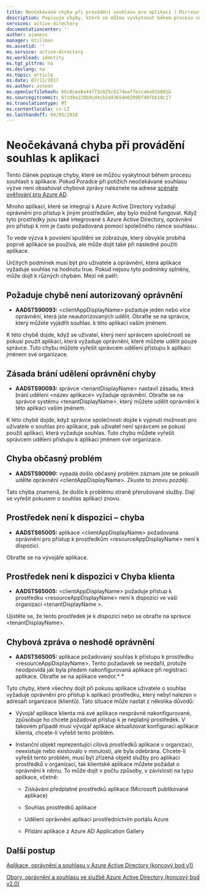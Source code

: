 ```yaml
---
title: Neočekávaná chyba při provádění souhlasu pro aplikaci | Microsoft Docs
description: Popisuje chyby, které se můžou vyskytnout během procesu souhlasit s aplikace a co můžete dělat o nich
services: active-directory
documentationcenter: ''
author: ajamess
manager: mtillman
ms.assetid: ''
ms.service: active-directory
ms.workload: identity
ms.tgt_pltfrm: na
ms.devlang: na
ms.topic: article
ms.date: 07/11/2017
ms.author: asteen
ms.openlocfilehash: bbc0cee8a44773c025c6174eaf7eccaba81b8d1b
ms.sourcegitcommit: 6fcd9e220b9cd4cb2d4365de0299bf48fbb18c17
ms.translationtype: MT
ms.contentlocale: cs-CZ
ms.lasthandoff: 04/05/2018
---
```

# <a name="unexpected-error-when-performing-consent-to-an-application"></a>Neočekávaná chyba při provádění souhlas k aplikaci

Tento článek popisuje chyby, které se můžou vyskytnout během procesu souhlasit s aplikace. Pokud Poradce při potížích neočekávané souhlasu vyzve není obsahovat chybové zprávy naleznete na adrese [scénáře ověřování pro Azure AD](https://docs.microsoft.com/azure/active-directory/develop/active-directory-authentication-scenarios).

Mnoho aplikací, které se integrují s Azure Active Directory vyžadují oprávnění pro přístup k jiným prostředkům, aby bylo možné fungovat. Když tyto prostředky jsou také integrované s Azure Active Directory, oprávnění pro přístup k nim je často požadovaná pomocí společného rámce souhlasu. 

To vede výzva k povolení spuštění se zobrazuje, který obvykle probíhá poprvé aplikace se používá, ale může dojít také při následné použití aplikace.

Určitých podmínek musí být pro uživatele a oprávnění, která aplikace vyžaduje souhlas na hodnotu true. Pokud nejsou tyto podmínky splněny, může dojít k různých chybám. Mezi ně patří:

## <a name="requesting-not-authorized-permissions-error"></a>Požaduje chybě není autorizovaný oprávnění
* **AADSTS90093:** &lt;clientAppDisplayName&gt; požaduje jeden nebo více oprávnění, která jste neautorizovaných udělit. Obraťte se na správce, který můžete vyjádřit souhlas. k této aplikaci vaším jménem.

K této chybě dojde, když se uživatel, který není správcem společnosti se pokusí použít aplikaci, která vyžaduje oprávnění, které můžete udělit pouze správce. Tuto chybu můžete vyřešit správcem udělení přístupu k aplikaci jménem své organizace.

## <a name="policy-prevents-granting-permissions-error"></a>Zásada brání udělení oprávnění chyby
* **AADSTS90093:** správce &lt;tenantDisplayName&gt; nastavil zásadu, která brání udělení &lt;název aplikace&gt; vyžaduje oprávnění. Obraťte se na správce systému &lt;tenantDisplayName&gt;, který můžete udělit oprávnění k této aplikaci vaším jménem.

K této chybě dojde, když správce společnosti dojde k vypnutí možnosti pro uživatele o souhlas pro aplikace, pak uživatel není správcem se pokusí použít aplikaci, která vyžaduje souhlas. Tuto chybu můžete vyřešit správcem udělení přístupu k aplikaci jménem své organizace.

## <a name="intermittent-problem-error"></a>Chyba občasný problém
* **AADSTS90090:** vypadá došlo občasný problém záznam jste se pokusili udělte oprávnění &lt;clientAppDisplayName&gt;. Zkuste to znovu později.

Tato chyba znamená, že došlo k problému straně přerušované služby. Dají se vyřešit pokusem o souhlas aplikaci znovu.

## <a name="resource-not-available-error"></a>Prostředek není k dispozici – chyba
* **AADSTS65005:** aplikace &lt;clientAppDisplayName&gt; požadovaná oprávnění pro přístup k prostředkům &lt;resourceAppDisplayName&gt; není k dispozici. 

Obraťte se na vývojáře aplikace.

##  <a name="resource-not-available-in-tenant-error"></a>Prostředek není k dispozici v Chyba klienta
* **AADSTS65005:** &lt;clientAppDisplayName&gt; požaduje přístup k prostředku &lt;resourceAppDisplayName&gt; není k dispozici ve vaší organizaci &lt;tenantDisplayName &gt;. 

Ujistěte se, že tento prostředek je k dispozici nebo se obraťte na správce &lt;tenantDisplayName&gt;.

## <a name="permissions-mismatch-error"></a>Chybová zpráva o neshodě oprávnění
* **AADSTS65005:** aplikace požadovaný souhlas k přístupu k prostředku &lt;resourceAppDisplayName&gt;. Tento požadavek se nezdařil, protože neodpovídá jak byla předem nakonfigurovaná aplikace při registraci aplikace. Obraťte se na aplikace vendor.* *

Tyto chyby, které všechny dojít při pokusu aplikace uživatele o souhlas vyžaduje oprávnění pro přístup k aplikaci prostředku, který nebyl nalezen v adresáři organizace (klientů). Tato situace může nastat z několika důvodů:

-   Vývojář aplikace klienta má své aplikace nesprávně nakonfigurované, způsobuje ho chcete požadovat přístup k je neplatný prostředek. V takovém případě musí vývojář aplikace aktualizovat konfiguraci aplikace klienta, chcete-li vyřešit tento problém.

-   Instanční objekt reprezentující cílová prostředků aplikace v organizaci, neexistuje nebo existovalo v minulosti, ale byla odebrána. Chcete-li vyřešit tento problém, musí být zřízená objekt služby pro aplikaci prostředků v organizaci, tak klientské aplikace můžete požádat o oprávnění k němu. To může dojít v počtu způsoby, v závislosti na typu aplikace, včetně:

    -   Získávání předplatné prostředků aplikace (Microsoft publikované aplikace)

    -   Souhlas prostředků aplikace

    -   Udělení oprávnění aplikací prostřednictvím portálu Azure

    -   Přidání aplikace z Azure AD Application Gallery

## <a name="next-steps"></a>Další postup 

[Aplikace, oprávnění a souhlasu v Azure Active Directory (koncový bod v1)](https://docs.microsoft.com/azure/active-directory/active-directory-apps-permissions-consent)<br>

[Obory, oprávnění a souhlasu ve službě Azure Active Directory (koncový bod v2.0)](https://docs.microsoft.com/azure/active-directory/develop/active-directory-v2-scopes)



